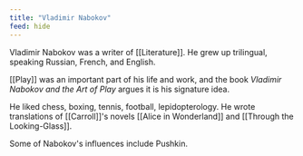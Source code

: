 ```yaml
---
title: "Vladimir Nabokov"
feed: hide
---
```


Vladimir Nabokov was a writer of [[Literature]]. He grew up trilingual, speaking Russian, French, and English. 

[[Play]] was an important part of his life and work, and the book _Vladimir Nabokov and the Art of Play_ argues it is his signature idea. 

He liked chess, boxing, tennis, football, lepidopterology. He wrote translations of [[Carroll]]'s novels [[Alice in Wonderland]] and [[Through the Looking-Glass]].

Some of Nabokov's influences include Pushkin. 